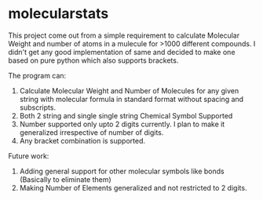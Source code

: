 # molecularstats
This project come out from a simple requirement to calculate Molecular Weight and number of atoms in a mulecule for >1000 different compounds. I didn't get any good implementation of same and decided to make one based on pure python which also supports brackets.

The program can:
1. Calculate Molecular Weight and Number of Molecules for any given string with molecular formula in standard format without spacing and subscripts.
2. Both 2 string and single single string Chemical Symbol Supported
3. Number supported only upto 2 digits currently. I plan to make it generalized irrespective of number of digits.
4. Any bracket combination is supported. 

Future work:
1. Adding general support for other molecular symbols like bonds (Basically to eliminate them)
2. Making Number of Elements generalized and not restricted to 2 digits.
